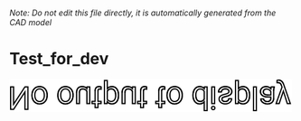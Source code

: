 ###### Note: Do not edit this file directly, it is automatically generated from the CAD model

# Test_for_dev

![](/project.svg)



 

